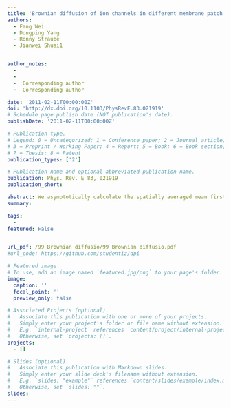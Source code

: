 ```yaml
---
title: 'Brownian diffusion of ion channels in different membrane patch geometries'
authors:
  - Fang Wei
  - Dongping Yang
  - Ronny Straube
  - Jianwei Shuai1


author_notes:  
  -      
  -  
  -  Corresponding author
  -  Corresponding author

date: '2011-02-11T00:00:00Z'
doi: 'http://dx.doi.org/10.1103/PhysRevE.83.021919'
# Schedule page publish date (NOT publication's date).
publishDate: '2011-02-11T00:00:00Z'

# Publication type.
# Legend: 0 = Uncategorized; 1 = Conference paper; 2 = Journal article;
# 3 = Preprint / Working Paper; 4 = Report; 5 = Book; 6 = Book section;
# 7 = Thesis; 8 = Patent
publication_types: ['2']

# Publication name and optional abbreviated publication name.
publication: Phys. Rev. E 83, 021919
publication_short: 

abstract: We asymptotically calculate the spatially averaged mean first passage time (MFPT) of a diffusing channel protein in a finite membrane patch containing a small absorbing anchor site. Different two-dimensional membrane geometries are considered including a circular, a square-shaped, a rectangular, and a cylindrical domain. The asymptotic expressions are found to be in excellent agreement with results from Monte Carlo simulations if the radius of the diffusing protein is sufficiently small. For a larger radius, a simple correction to the asymptotic expressions is proposed. We show that the average MFPT for a circle and a square-shaped domain of the same area are approximately equal as long as the anchor site is close to the center of the domain. We also discuss how the average MFPT depends on the aspect ratio of a rectangular and a cylindrical domain. Among such domains with a fixed area, a minimal MFPT is obtained for the square-shaped domain.
summary: 

tags:
  - 
featured: False


url_pdf: /99 Brownian diffusio/99 Brownian diffusio.pdf
#url_code: https://github.com/studentiz/dpi

# Featured image
# To use, add an image named `featured.jpg/png` to your page's folder.
image:
  caption: ''
  focal_point: ''
  preview_only: false

# Associated Projects (optional).
#   Associate this publication with one or more of your projects.
#   Simply enter your project's folder or file name without extension.
#   E.g. `internal-project` references `content/project/internal-project/index.md`.
#   Otherwise, set `projects: []`.
projects:
  - []

# Slides (optional).
#   Associate this publication with Markdown slides.
#   Simply enter your slide deck's filename without extension.
#   E.g. `slides: "example"` references `content/slides/example/index.md`.
#   Otherwise, set `slides: ""`.
slides:
---
```



